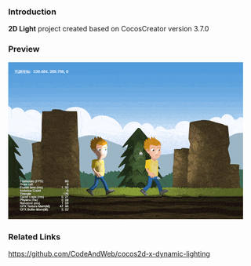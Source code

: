 ### Introduction
**2D Light** project created based on CocosCreator version 3.7.0

### Preview
![image](../../../gif/202202/2022022801.gif)

### Related Links
https://github.com/CodeAndWeb/cocos2d-x-dynamic-lighting